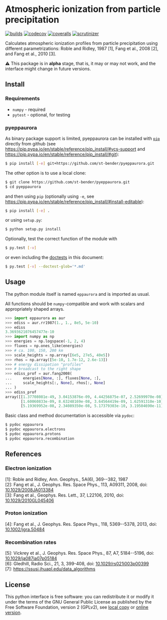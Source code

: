 # Atmospheric ionization from particle precipitation

[![builds](https://travis-ci.com/st-bender/pyeppaurora.svg?branch=master)](https://travis-ci.com/st-bender/pyeppaurora)
[![codecov](https://codecov.io/gh/st-bender/pyeppaurora/badge.svg)](https://codecov.io/gh/st-bender/pyeppaurora)
[![coveralls](https://coveralls.io/repos/github/st-bender/pyeppaurora/badge.svg)](https://coveralls.io/github/st-bender/pyeppaurora)
[![scrutinizer](https://scrutinizer-ci.com/g/st-bender/pyeppaurora/badges/quality-score.png?b=master)](https://scrutinizer-ci.com/g/st-bender/pyeppaurora/?branch=master)

Calculates atmospheric ionization profiles from particle precipitation
using different parametrizations: Roble and Ridley, 1987 [1],
Fang et al., 2008 [2], and Fang et al., 2010 [3].

:warning: This package is in **alpha** stage, that is, it may or
may not work, and the interface might change in future versions.

## Install

### Requirements

- `numpy` - required
- `pytest` - optional, for testing

### pyeppaurora

As binary package support is limited, pyeppaurora can be installed
with [`pip`](https://pip.pypa.io) directly from github
(see <https://pip.pypa.io/en/stable/reference/pip_install/#vcs-support>
and <https://pip.pypa.io/en/stable/reference/pip_install/#git>):

```sh
$ pip install [-e] git+https://github.com/st-bender/pyeppaurora.git
```

The other option is to use a local clone:

```sh
$ git clone https://github.com/st-bender/pyeppaurora.git
$ cd pyeppaurora
```
and then using `pip` (optionally using `-e`, see
<https://pip.pypa.io/en/stable/reference/pip_install/#install-editable>):

```sh
$ pip install [-e] .
```

or using `setup.py`:

```sh
$ python setup.py install
```

Optionally, test the correct function of the module with

```sh
$ py.test [-v]
```

or even including the [doctests](https://docs.python.org/library/doctest.html)
in this document:

```sh
$ py.test [-v] --doctest-glob='*.md'
```

## Usage

The python module itself is named `eppaurora` and is imported as usual.

All functions should be `numpy`-compatible and work with scalars
and appropriately shaped arrays.

```python
>>> import eppaurora as aur
>>> ediss = aur.rr1987(1., 1., 8e5, 5e-10)
>>> ediss
3.3693621076457477e-10
>>> import numpy as np
>>> energies = np.logspace(-1, 2, 4)
>>> fluxes = np.ones_like(energies)
>>> # ca. 100, 150, 200 km
>>> scale_heights = np.array([6e5, 27e5, 40e5])
>>> rhos = np.array([5e-10, 1.7e-12, 2.6e-13])
>>> # energy dissipation "profiles"
>>> # broadcast to the right shape
>>> ediss_prof = aur.fang2008(
... 	energies[None, :], fluxes[None, :],
... 	scale_heights[:, None], rhos[:, None]
... )
>>> ediss_prof
array([[1.37708081e-49, 3.04153876e-09, 4.44256875e-07, 2.52699970e-08],
       [1.60060833e-09, 8.63248169e-08, 3.64564419e-09, 1.62591310e-10],
       [5.19369952e-08, 2.34089350e-08, 5.17379303e-10, 3.19504690e-11]])

```

Basic class and method documentation is accessible via `pydoc`:

```sh
$ pydoc eppaurora
$ pydoc eppaurora.electrons
$ pydoc eppaurora.protons
$ pydoc eppaurora.recombination
```

## References

### Electron ionization

[1]: Roble and Ridley, Ann. Geophys., 5A(6), 369--382, 1987  
[2]: Fang et al., J. Geophys. Res. Space Phys., 113, A09311, 2008,
doi: [10.1029/2008JA013384](https://doi.org/10.1029/2008JA013384)  
[3]: Fang et al., Geophys. Res. Lett., 37, L22106, 2010,
doi: [10.1029/2010GL045406](https://doi.org/10.1029/2010GL045406)  

### Proton ionization

[4]: Fang et al., J. Geophys. Res. Space Phys., 118, 5369--5378, 2013,
doi: [10.1002/jgra.50484](https://doi.org/10.1002/jgra.50484)

### Recombination rates

[5]: Vickrey et al., J. Geophys. Res. Space Phys., 87, A7, 5184--5196,
doi: [10.1029/ja087ia07p05184](https//doi.org/10.1029/ja087ia07p05184)  
[6]: Gledhill, Radio Sci., 21, 3, 399-408,
doi: [10.1029/rs021i003p00399](https://doi.org/10.1029/rs021i003p00399)  
[7]: https://ssusi.jhuapl.edu/data_algorithms

## License

This python interface is free software: you can redistribute it or modify
it under the terms of the GNU General Public License as published by
the Free Software Foundation, version 2 (GPLv2), see [local copy](./LICENSE)
or [online version](http://www.gnu.org/licenses/gpl-2.0.html).
